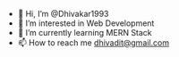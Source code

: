 - 👋 Hi, I’m @Dhivakar1993
- 👀 I’m interested in Web Development
- 🌱 I’m currently learning MERN Stack
- 📫 How to reach me dhivadit@gmail.com

<!---
Dhivakar1993/Dhivakar1993 is a ✨ special ✨ repository because its `README.md` (this file) appears on your GitHub profile.
You can click the Preview link to take a look at your changes.
--->

